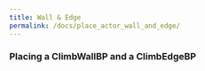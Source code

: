 ```yaml
---
title: Wall & Edge
permalink: /docs/place_actor_wall_and_edge/
---
```


### Placing a ClimbWallBP and a ClimbEdgeBP

